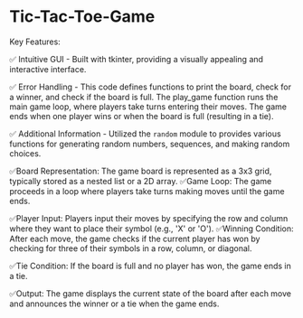 # Tic-Tac-Toe-Game

Key Features:

✅ Intuitive GUI - Built with tkinter, providing a visually appealing and interactive interface.

✅ Error Handling - This code defines functions to print the board, check for a winner, and check if the board is full. The play_game function runs the main game loop, where players take turns entering their moves. The game ends when one player wins or when the board is full (resulting in a tie).

✅ Additional Information - Utilized the `random` module to provides various functions for generating random numbers, sequences, and making random choices.

✅Board Representation: The game board is represented as a 3x3 grid, typically stored as a nested list or a 2D array.
✅Game Loop: The game proceeds in a loop where players take turns making moves until the game ends.

✅Player Input: Players input their moves by specifying the row and column where they want to place their symbol (e.g., 'X' or 'O').
✅Winning Condition: After each move, the game checks if the current player has won by checking for three of their symbols in a row, column, or diagonal.

✅Tie Condition: If the board is full and no player has won, the game ends in a tie.

✅Output: The game displays the current state of the board after each move and announces the winner or a tie when the game ends.
